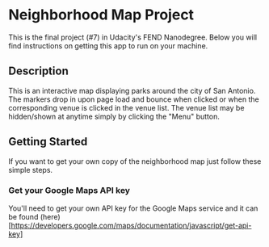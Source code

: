 # Neighborhood Map Project
This is the final project (#7) in Udacity's FEND Nanodegree.  Below you will find instructions on getting this app to run on your machine.

## Description
This is an interactive map displaying parks around the city of San Antonio.  The markers drop in upon page load and bounce when clicked or when the corresponding venue is clicked in the venue list.  The venue list may be hidden/shown at anytime simply by clicking the "Menu" button.

## Getting Started
If you want to get your own copy of the neighborhood map just follow these simple steps.

### Get your Google Maps API key
You'll need to get your own API key for the Google Maps service and it can be found (here)[https://developers.google.com/maps/documentation/javascript/get-api-key]